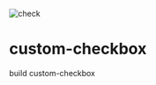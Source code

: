 ![check](https://user-images.githubusercontent.com/59051643/127779926-6316d0e2-d07e-4ab6-9b83-31145dc64afb.PNG)
# custom-checkbox
build custom-checkbox
